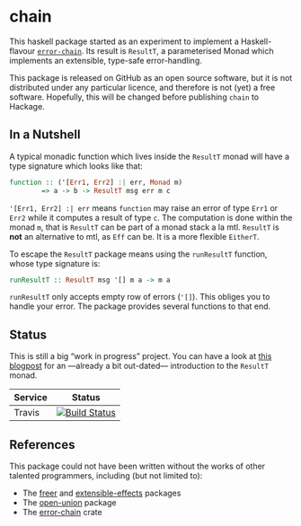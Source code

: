 # chain

This haskell package started as an experiment to implement a Haskell-flavour
[`error-chain`](https://crates.io/crates/error-chain). Its result is `ResultT`,
a parameterised Monad which implements an extensible, type-safe error-handling.

This package is released on GitHub as an open source software, but it is not
distributed under any particular licence, and therefore is not (yet) a free
software. Hopefully, this will be changed before publishing `chain` to Hackage.

## In a Nutshell

A typical monadic function which lives inside the `ResultT` monad will have a
type signature which looks like that:

```haskell
function :: ('[Err1, Err2] :| err, Monad m)
        => a -> b -> ResultT msg err m c
```

`'[Err1, Err2] :| err` means `function` may raise an error of type `Err1` or
`Err2` while it computes a result of type `c`. The computation is done within
the monad `m`, that is `ResultT` can be part of a monad stack a la
mtl. `ResultT` is **not** an alternative to mtl, as `Eff` can be. It is a more
flexible `EitherT`.

To escape the `ResultT` package means using the `runResultT` function, whose
type signature is:

```haskell
runResultT :: ResultT msg '[] m a -> m a
```

`runResultT` only accepts empty row of errors (`'[]`). This obliges you to
handle your error. The package provides several functions to that end.

## Status

This is still a big “work in progress” project. You can have a look at [this
blogpost](http://lthms.xyz/blog/extensible-type-safe-error-handling) for an
—already a bit out-dated— introduction to the `ResultT` monad.

| Service | Status |
| ------- | ------ |
| Travis  | [![Build Status](https://travis-ci.org/lthms/chain.svg?branch=master)](https://travis-ci.org/lethom/chain) |

## References

This package could not have been written without the works of other talented
programmers, including (but not limited to):

- The [freer](https://hackage.haskell.org/package/freer) and
  [extensible-effects](https://hackage.haskell.org/package/extensible-effects)
  packages
- The [open-union](https://hackage.haskell.org/package/open-union) package
- The [error-chain](https://crates.io/crates/error-chain) crate
